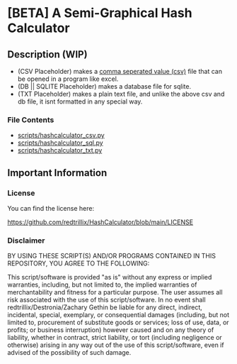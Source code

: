 # [BETA] A Semi-Graphical Hash Calculator

## Description (WIP)
- (CSV Placeholder) makes a [comma seperated value (csv)](https://en.wikipedia.org/wiki/Comma-separated_values) file that can be opened in a program like excel.
- (DB || SQLITE Placeholder) makes a database file for sqlite.
- (TXT Placeholder) makes a plain text file, and unlike the above csv and db file, it isnt formatted in any special way.

### File Contents
- [scripts/hashcalculator_csv.py](https://github.com/redtrillix/HashCalculator/blob/main/scripts/hashcalculator_csv.py)
- [scripts/hashcalculator_sql.py](https://github.com/redtrillix/HashCalculator/blob/main/scripts/hashcalculator_sql.py)
- [scripts/hashcalculator_txt.py](https://github.com/redtrillix/HashCalculator/blob/main/scripts/hashcalculator_txt.py)

## Important Information
### License
You can find the license here:

https://github.com/redtrillix/HashCalculator/blob/main/LICENSE

### Disclaimer
BY USING THESE SCRIPT(S) AND/OR PROGRAMS CONTAINED IN THIS REPOSITORY, YOU AGREE TO THE FOLLOWING:

This script/software is provided "as is" without any express or implied warranties, including, but not limited to, the implied warranties of merchantability and fitness for a particular purpose. The user assumes all risk associated with the use of this script/software. In no event shall redtrillix/Destronia/Zachary Gethin be liable for any direct, indirect, incidental, special, exemplary, or consequential damages (including, but not limited to, procurement of substitute goods or services; loss of use, data, or profits; or business interruption) however caused and on any theory of liability, whether in contract, strict liability, or tort (including negligence or otherwise) arising in any way out of the use of this script/software, even if advised of the possibility of such damage.
